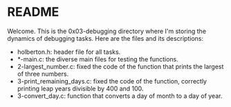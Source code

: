 # README

Welcome. This is the 0x03-debugging directory where I'm storing the dynamics of debugging tasks. Here are the files and its descriptions:

 - holberton.h: header file for all tasks.
 - *-main.c: the diverse main files for testing the functions.
 - 2-largest_number.c: fixed the code of the function that prints the largest of three numbers.
 - 3-print_remaining_days.c: fixed the code of the function, correctly printing leap years divisible by 400 and 100.
 - 3-convert_day.c: function that converts a day of month to a day of year.